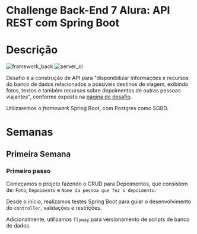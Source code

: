 Challenge Back-End 7 Alura: API REST com Spring Boot
==========================

# Descrição


![framework_back](https://img.shields.io/badge/Spring_Boot-F2F4F9?style=for-the-badge&logo=spring-boot)
![server_ci](https://img.shields.io/badge/Github%20Actions-282a2e?style=for-the-badge&logo=githubactions&logoColor=367cfe)

Desafio é a construção de API para "disponibilizar informações e recursos do banco de dados relacionados a possíveis destinos de viagem, exibindo fotos, textos e também recursos sobre depoimentos de outras pessoas viajantes", conforme exposto na [página do desafio](https://www.alura.com.br/challenges/back-end-7).

Utilizaremos o *framework* Spring Boot, com Postgres como SGBD.

# Semanas

## Primeira Semana 

### Primeiro passo

Começamos o projeto fazendo o CRUD para Depoimentos, que consistem de: `Foto`, `Depoimento` e `Nome da pessoa que fez o depoimento`.

Desde o início, realizamos testes Spring Boot para guiar o desenvolvimento do `controller`, validações e restrições.

Adicionalmente, utilizamos `flyway` para versionamento de scripts de banco de dados.
